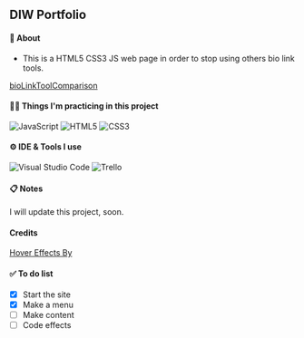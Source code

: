 ## DIW Portfolio

#### 📌 About
-  This is a HTML5 CSS3 JS web page in order to stop using others bio link tools.

[bioLinkToolComparison](https://github.com/quantosh/quantosh.github.io/blob/main/bioLinkTool.png)

#### 👩‍💻 Things I'm practicing in this project
![JavaScript](https://img.shields.io/static/v1?style=for-the-badge&message=JavaScript&color=222222&logo=JavaScript&logoColor=F7DF1E&label=)
![HTML5](https://img.shields.io/static/v1?style=for-the-badge&message=HTML5&color=E34F26&logo=HTML5&logoColor=FFFFFF&label=)
![CSS3](https://img.shields.io/static/v1?style=for-the-badge&message=CSS3&color=1572B6&logo=CSS3&logoColor=FFFFFF&label=)

#### ⚙ IDE & Tools I use
![Visual Studio Code](https://img.shields.io/static/v1?style=for-the-badge&message=Visual+Studio+Code&color=007ACC&logo=Visual+Studio+Code&logoColor=FFFFFF&label=)
![Trello](https://img.shields.io/static/v1?style=for-the-badge&message=Trello&color=0079BF&logo=Trello&logoColor=FFFFFF&label=)

#### 📋 Notes
I will update this project, soon.

#### Credits
[Hover Effects By]([https://link-url-here.org](https://micku7zu.github.io/vanilla-tilt.js/))

#### ✅ To do list
- [x] Start the site
- [x] Make a menu
- [ ] Make content
- [ ] Code effects

